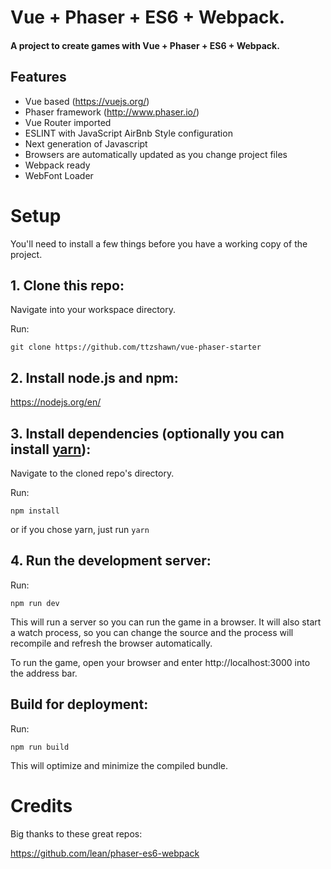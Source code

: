 # Vue + Phaser + ES6 + Webpack.
#### A project to create games with Vue + Phaser + ES6 + Webpack.

## Features
- Vue based (https://vuejs.org/)
- Phaser framework (http://www.phaser.io/)
- Vue Router imported
- ESLINT with JavaScript AirBnb Style configuration
- Next generation of Javascript
- Browsers are automatically updated as you change project files
- Webpack ready
- WebFont Loader

# Setup
You'll need to install a few things before you have a working copy of the project.

## 1. Clone this repo:

Navigate into your workspace directory.

Run:

```git clone https://github.com/ttzshawn/vue-phaser-starter```

## 2. Install node.js and npm:

https://nodejs.org/en/


## 3. Install dependencies (optionally you can install [yarn](https://yarnpkg.com/)):

Navigate to the cloned repo's directory.

Run:

```npm install``` 

or if you chose yarn, just run ```yarn```

## 4. Run the development server:

Run:

```npm run dev```

This will run a server so you can run the game in a browser. It will also start a watch process, so you can change the source and the process will recompile and refresh the browser automatically.

To run the game, open your browser and enter http://localhost:3000 into the address bar.


## Build for deployment:

Run:

```npm run build```

This will optimize and minimize the compiled bundle.

# Credits
Big thanks to these great repos:

https://github.com/lean/phaser-es6-webpack
